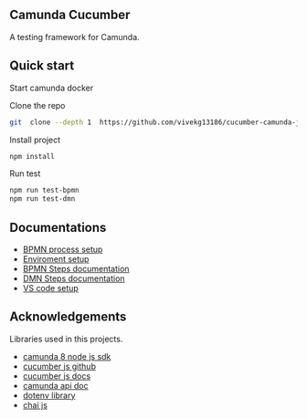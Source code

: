 ## Camunda Cucumber

A testing framework for Camunda.  

## Quick start

Start camunda docker 

Clone the repo
 ```bash
 git  clone --depth 1  https://github.com/vivekg13186/cucumber-camunda-js.git
 ```
Install project
```bash
npm install
```
Run test
 ```bash
npm run test-bpmn
npm run test-dmn
```

## Documentations
- [BPMN process setup](/wiki/ProcessSetup.md)
- [Enviroment setup](/wiki/Enviroment.md)
- [BPMN Steps documentation](/wiki/BPMSteps.md)
- [DMN Steps documentation](/wiki/DMNSteps.md)
- [VS code setup](/wiki/Vscode.md)

 
## Acknowledgements

Libraries  used in this projects.
 - [camunda 8 node js sdk](https://github.com/camunda/camunda-8-js-sdk)
 - [cucumber js github](https://github.com/cucumber/cucumber-js/tree/main)
 - [cucumber js docs](https://cucumber.io/)
 - [camunda api doc](https://camunda.github.io/camunda-8-js-sdk/)
 - [dotenv library](https://www.npmjs.com/package/dotenv)
 - [chai js](https://www.chaijs.com/) 